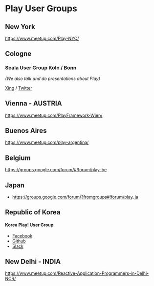 <!--- Copyright (C) 2009-2020 Lightbend Inc. <https://www.lightbend.com> -->

# Play User Groups

## New York

https://www.meetup.com/Play-NYC/

## Cologne

### Scala User Group Köln / Bonn

*(We also talk and do presentations about Play)*

[Xing](https://www.xing.com/communities/groups/scala-user-group-koeln-bonn-1035441) / [Twitter](https://twitter.com/scalacgn)

## Vienna - AUSTRIA

https://www.meetup.com/PlayFramework-Wien/

## Buenos Aires

https://www.meetup.com/play-argentina/

## Belgium

<https://groups.google.com/forum/#!forum/play-be>

## Japan

* https://groups.google.com/forum/?fromgroups#!forum/play_ja

## Republic of Korea 

#### Korea Play! User Group

* [Facebook](https://www.facebook.com/groups/playuser)
* [Github](https://github.com/kpug)
* [Slack](https://kpug.slack.com)
 
## New Delhi - INDIA

https://www.meetup.com/Reactive-Application-Programmers-in-Delhi-NCR/

